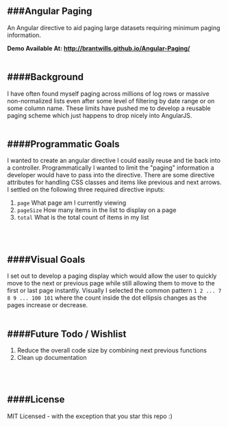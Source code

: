 ###Angular Paging
--------------
An Angular directive to aid paging large datasets requiring minimum paging information.

<b>Demo Available At: http://brantwills.github.io/Angular-Paging/</b>
<br/>
<br/>

####Background
--------------
I have often found myself paging across millions of log rows or massive non-normalized lists even after some level of filtering by date range or on some column name.  These limits have pushed me to develop a reusable paging scheme which just happens to drop nicely into AngularJS.
<br/>
<br/>

####Programmatic Goals
-------------
I wanted to create an angular directive I could easily reuse and tie back into a controller.  Programmatically I wanted to limit the "paging" information a developer would have to pass into the directive.  There are some directive attributes for handling CSS classes and items like previous and next arrows. I settled on the following three required directive inputs:

1. `page` What page am I currently viewing
2. `pageSize` How many items in the list to display on a page
3. `total` What is the total count of items in my list
<br/>
<br/>

####Visual Goals
--------------
I set out to develop a paging display which would allow the user to quickly move to the next or previous page while still allowing them to move to the first or last page instantly. Visually I selected the common pattern `1 2 ... 7 8 9 ... 100 101` where the count inside the dot ellipsis changes as the pages increase or decrease.
<br/>
<br/>

####Future Todo / Wishlist
--------------
1. Reduce the overall code size by combining next previous functions
2. Clean up documentation
<br/>
<br/>

####License
--------------  
MIT Licensed - with the exception that you star this repo :)
<br/>
<br/>
